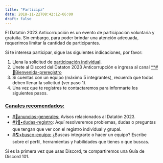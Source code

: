 ```yaml
---
title: "Participa"
date: 2018-11-22T08:42:12-06:00
draft: false
---
```


El Datatón 2023 Anticorrupción es un evento de participación voluntaria y gratuita. Sin embargo, para poder brindar una atención adecuada, requerimos limitar la cantidad de participantes.

Si te interesa participar, sigue las siguientes indicaciones, por favor:

1. Llena la solicitud de [participación individual](https://docs.google.com/forms/d/e/1FAIpQLSccyWj01B7dDIDbnR2shz7MwNZFPhR_aSNQHEOqP76IeNg04w/viewform?usp=sf_link).
2. Únete al Discord del Dataton 2023 Anticorrupción e ingresa al canal [**#🤖Bienvenida-preregistro](https://discord.com/channels/907813225897287710/909830826223611964)
3. Si cuentas con un equipo (máximo 5 integrantes), recuerda que todos deben llenar la solicitud (ver paso 1).
4. Una vez que te registres te contactaremos para informarte los siguientes pasos.

### [Canales recomendados:](https://github.com/PDNMX/dataton-website/blob/main/content/participa.md#canales-recomendados)

- [#📣anuncios-generales:](https://discord.com/channels/907813225897287710/1173855229989621800) Avisos relacionados al Datatón 2023. 
- [#❓📜•dudas-registro](https://discord.com/channels/907813225897287710/1173855686275379241): Aquí resolveremos problemas, dudas o preguntas que tengan que ver con el registro individual y grupal.
- [#🌎•busco-equipo:](https://discord.com/channels/907813225897287710/1173855738452516915) ¿Buscas integrarte o hacer un equipo? Escribe sobre el perfil, herramientas y habilidades que tienes o que buscas.

Si es la primera vez que usas Discord, te compartiremos una Guía de Discord 101.
